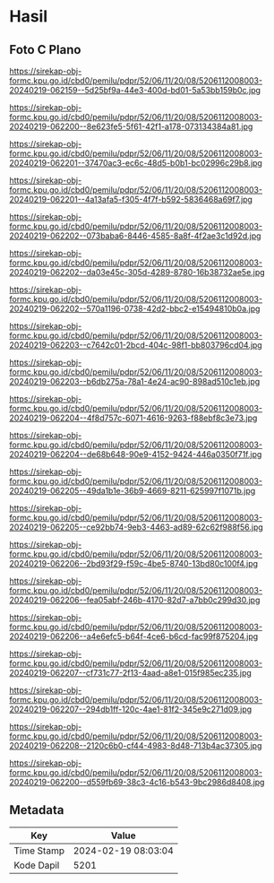 # Hasil

## Foto C Plano

https://sirekap-obj-formc.kpu.go.id/cbd0/pemilu/pdpr/52/06/11/20/08/5206112008003-20240219-062159--5d25bf9a-44e3-400d-bd01-5a53bb159b0c.jpg

https://sirekap-obj-formc.kpu.go.id/cbd0/pemilu/pdpr/52/06/11/20/08/5206112008003-20240219-062200--8e623fe5-5f61-42f1-a178-073134384a81.jpg

https://sirekap-obj-formc.kpu.go.id/cbd0/pemilu/pdpr/52/06/11/20/08/5206112008003-20240219-062201--37470ac3-ec6c-48d5-b0b1-bc02996c29b8.jpg

https://sirekap-obj-formc.kpu.go.id/cbd0/pemilu/pdpr/52/06/11/20/08/5206112008003-20240219-062201--4a13afa5-f305-4f7f-b592-5836468a69f7.jpg

https://sirekap-obj-formc.kpu.go.id/cbd0/pemilu/pdpr/52/06/11/20/08/5206112008003-20240219-062202--073baba6-8446-4585-8a8f-4f2ae3c1d92d.jpg

https://sirekap-obj-formc.kpu.go.id/cbd0/pemilu/pdpr/52/06/11/20/08/5206112008003-20240219-062202--da03e45c-305d-4289-8780-16b38732ae5e.jpg

https://sirekap-obj-formc.kpu.go.id/cbd0/pemilu/pdpr/52/06/11/20/08/5206112008003-20240219-062202--570a1196-0738-42d2-bbc2-e15494810b0a.jpg

https://sirekap-obj-formc.kpu.go.id/cbd0/pemilu/pdpr/52/06/11/20/08/5206112008003-20240219-062203--c7642c01-2bcd-404c-98f1-bb803796cd04.jpg

https://sirekap-obj-formc.kpu.go.id/cbd0/pemilu/pdpr/52/06/11/20/08/5206112008003-20240219-062203--b6db275a-78a1-4e24-ac90-898ad510c1eb.jpg

https://sirekap-obj-formc.kpu.go.id/cbd0/pemilu/pdpr/52/06/11/20/08/5206112008003-20240219-062204--4f8d757c-6071-4616-9263-f88ebf8c3e73.jpg

https://sirekap-obj-formc.kpu.go.id/cbd0/pemilu/pdpr/52/06/11/20/08/5206112008003-20240219-062204--de68b648-90e9-4152-9424-446a0350f71f.jpg

https://sirekap-obj-formc.kpu.go.id/cbd0/pemilu/pdpr/52/06/11/20/08/5206112008003-20240219-062205--49da1b1e-36b9-4669-8211-625997f1071b.jpg

https://sirekap-obj-formc.kpu.go.id/cbd0/pemilu/pdpr/52/06/11/20/08/5206112008003-20240219-062205--ce92bb74-9eb3-4463-ad89-62c62f988f56.jpg

https://sirekap-obj-formc.kpu.go.id/cbd0/pemilu/pdpr/52/06/11/20/08/5206112008003-20240219-062206--2bd93f29-f59c-4be5-8740-13bd80c100f4.jpg

https://sirekap-obj-formc.kpu.go.id/cbd0/pemilu/pdpr/52/06/11/20/08/5206112008003-20240219-062206--fea05abf-246b-4170-82d7-a7bb0c299d30.jpg

https://sirekap-obj-formc.kpu.go.id/cbd0/pemilu/pdpr/52/06/11/20/08/5206112008003-20240219-062206--a4e6efc5-b64f-4ce6-b6cd-fac99f875204.jpg

https://sirekap-obj-formc.kpu.go.id/cbd0/pemilu/pdpr/52/06/11/20/08/5206112008003-20240219-062207--cf731c77-2f13-4aad-a8e1-015f985ec235.jpg

https://sirekap-obj-formc.kpu.go.id/cbd0/pemilu/pdpr/52/06/11/20/08/5206112008003-20240219-062207--294db1ff-120c-4ae1-81f2-345e9c271d09.jpg

https://sirekap-obj-formc.kpu.go.id/cbd0/pemilu/pdpr/52/06/11/20/08/5206112008003-20240219-062208--2120c6b0-cf44-4983-8d48-713b4ac37305.jpg

https://sirekap-obj-formc.kpu.go.id/cbd0/pemilu/pdpr/52/06/11/20/08/5206112008003-20240219-062200--d559fb69-38c3-4c16-b543-9bc2986d8408.jpg


## Metadata

| Key        | Value               |
| ---------- | ------------------- |
| Time Stamp | 2024-02-19 08:03:04 |
| Kode Dapil | 5201                |



